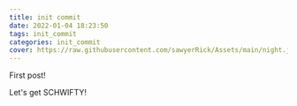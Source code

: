 ```yaml
---
title: init commit
date: 2022-01-04 18:23:50
tags: init_commit
categories: init_commit
cover: https://raw.githubusercontent.com/sawyerRick/Assets/main/night.jpeg
---
```


First post!

Let's get SCHWIFTY!

